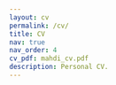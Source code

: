 ```yaml
---
layout: cv
permalink: /cv/
title: CV
nav: true
nav_order: 4
cv_pdf: mahdi_cv.pdf
description: Personal CV.
---
```



